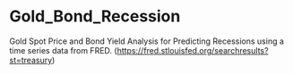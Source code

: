 # Gold_Bond_Recession
Gold Spot Price and Bond Yield Analysis for Predicting Recessions using a time series  data from FRED. (https://fred.stlouisfed.org/searchresults?st=treasury)
